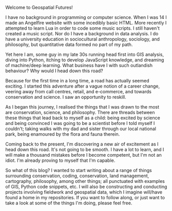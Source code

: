 Welcome to Geospatial Futures!

I have no background in programming or computer science. When I was 14 I made an Angelfire website with some incedibly basic HTML. More recently I attempted to learn Lua in order to code some music scripts. I still haven't created a music script. Nor do I have a background in data analysis. I do have a university education in sociocultural anthropology, sociology, and philosophy, but quantitative data formed no part of my path. 

Yet here I am, some guy in my late 30s running head first into GIS analysis, diving into Python, itching to develop JavaScript knowledge, and dreaming of machine/deep learning. What business have I with such outlandish behaviour? Why would I head down this road?

Because for the first time in a long time, a road has actually seemed exciting. I started this adventure after a vague notion of a career change, veering away from call centres, retail, and e-commerce, and towards conservation and science. I saw an opportunity to reskill. 

As I began this journey, I realised the things that I was drawn to the most are conservation, science, and philosophy. There are threads between these things that lead back to myself as a child: being excited by science and being convinced I was going to be a scientist before I told myself I couldn't; taking walks with my dad and sister through our local national park, being enamoured by the flora and fauna therein. 

Coming back to the present, I'm discovering a new air of excitement as I head down this road. It's not going to be smooth. I have a lot to learn, and I will make a thousand mistakes before I become competent, but I'm not an idiot. I'm already proving to myself that I'm capable. 

So what of this blog? I wanted to start writing about a range of things surrounding conservation, coding, conservation, land management, cartography, philosophy, among other things; all punctuated with examples of GIS, Python code snippets, etc. I will also be constructing and conducting projects involving fieldwork and geospatial data, which I imagine will/have found a home in my repositories. If you want to follow along, or just want to take a look at some of the things I'm doing, please feel free. 
